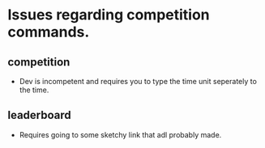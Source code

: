 # Issues regarding competition commands.

## competition

- Dev is incompetent and requires you to type the time unit seperately to the time.

## leaderboard

- Requires going to some sketchy link that adl probably made.

